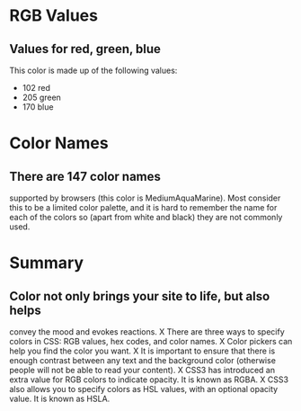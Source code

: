 # RGB Values

## Values for red, green, blue
This color is made up of the 
following values:
* 102 red
* 205 green
* 170 blue

# Color Names

## There are 147 color names 
supported by browsers (this 
color is MediumAquaMarine). 
Most consider this to be a 
limited color palette, and it is 
hard to remember the name for 
each of the colors so (apart from 
white and black) they are not 
commonly used.

# Summary

## Color not only brings your site to life, but also helps 
convey the mood and evokes reactions.
X There are three ways to specify colors in CSS: 
RGB values, hex codes, and color names.
X Color pickers can help you find the color you want.
X It is important to ensure that there is enough contrast 
between any text and the background color (otherwise 
people will not be able to read your content).
X CSS3 has introduced an extra value for RGB colors to 
indicate opacity. It is known as RGBA.
X CSS3 also allows you to specify colors as HSL values, 
with an optional opacity value. It is known as HSLA.
